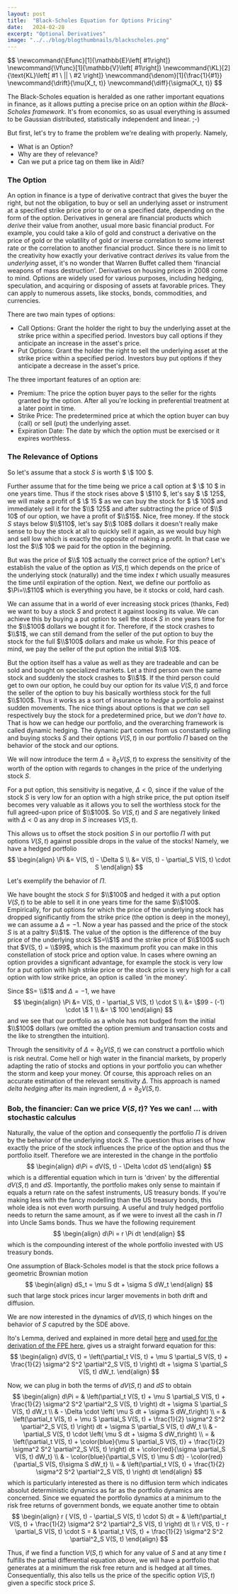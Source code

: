 ```yaml
---
layout: post
title:  "Black-Scholes Equation for Options Pricing"
date:   2024-02-28
excerpt: "Optional Derivatives"
image: "../../blog/blogthumbnails/blackscholes.png"
---
```

<head>
<!-- <script type="text/x-mathjax-config">  -->
  <!-- MathJax.Hub.Config({ TeX: { equationNumbers: { autoNumber: "all" } } }); </script> -->
<!-- uncomment two lines above and remove the html css to svg lines -->
<script type="text/x-mathjax-config">
  MathJax.Hub.Config({
    TeX: { equationNumbers: { autoNumber: "all" } },
    tex2jax: {
      skipTags: ['script', 'noscript', 'style', 'textarea', 'pre'],
      inlineMath: [ ['$','$'], ["\\(","\\)"] ],
      displayMath: [['$$','$$'], ['\[' , '\]'], ['\\[', '\\]']],
      processEscapes: true
    },
    "HTML-CSS": { linebreaks: { automatic: true } },
    CommonHTML: { linebreaks: { automatic: true } },
    SVG: { linebreaks: { automatic: true } }
    });
</script>
<script type="text/javascript" async
  src="https://cdnjs.cloudflare.com/ajax/libs/mathjax/2.7.7/MathJax.js?config=TeX-MML-AM_CHTML">
</script>
</head>
$$
\newcommand{\Efunc}[1]{\mathbb{E}\left[ #1\right]}
\newcommand{\Vfunc}[1]{\mathbb{V}\left[ #1\right]}
\newcommand{\KL}[2]{\text{KL}\left[ #1 \ || \ #2 \right]}
\newcommand{\denom}[1]{\frac{1}{#1}}
\newcommand{\drift}{\mu(X_t, t)}
\newcommand{\diff}{\sigma(X_t, t)}
$$

The Black-Scholes equation is heralded as one rather important equations in finance, as it allows putting a precise price on an option *within the Black-Scholes framework*.
It's from economics, so as usual everything is assumed to be Gaussian distributed, statistically independent and linear. ;-) 

But first, let's try to frame the problem we're dealing with properly.
Namely,
- What is an Option?
- Why are they of relevance?
- Can we put a price tag on them like in Aldi?
  
### The Option

An option in finance is a type of derivative contract that gives the buyer the right, but not the obligation, to buy or sell an underlying asset or instrument at a specified strike price prior to or on a specified date, depending on the form of the option. 
Derivatives in general are financial products which _derive_ their value from another, usual more basic financial product.
For example, you could take a kilo of gold and construct a derivative on the price of gold or the volatility of gold or inverse correlation to some interest rate or the correlation to another financial product.
Since there is no limit to the creativity how exactly your derivative contract _derives_ its value from the _underlying_ asset, it's no wonder that Warren Buffet called them 'financial weapons of mass destruction'.
Derivatives on housing prices in 2008 come to mind.
Options are widely used for various purposes, including hedging, speculation, and acquiring or disposing of assets at favorable prices. They can apply to numerous assets, like stocks, bonds, commodities, and currencies.

There are two main types of options:
- Call Options: Grant the holder the right to buy the underlying asset at the strike price within a specified period. Investors buy call options if they anticipate an increase in the asset's price.
- Put Options: Grant the holder the right to sell the underlying asset at the strike price within a specified period. Investors buy put options if they anticipate a decrease in the asset's price.

The three important features of an option are:
- Premium: The price the option buyer pays to the seller for the rights granted by the option. After all you're locking in preferential treatment at a later point in time.
- Strike Price: The predetermined price at which the option buyer can buy (call) or sell (put) the underlying asset.
- Expiration Date: The date by which the option must be exercised or it expires worthless.

### The Relevance of Options

So let's assume that a stock $S$ is worth $ \\$ 100 $.

Further assume that for the time being we price a call option at $ \\$ 10 $ in one years time.
Thus if the stock rises above $ \\$110 $, let's say $ \\$ 125$, we will make a profit of $ \\$ 15 $ as we can buy the stock for $ \\$ 100$ and immediately sell it for the $\\$ 125$ and after subtracting the price of $\\$ 10$ of our option, we have a profit of $\\$15$. Nice, free money.
If the stock $S$ stays below $\\$110$, let's say $\\$ 108$ dollars it doesn't really make sense to buy the stock at all to quickly sell it again, as we would buy high and sell low which is exactly the opposite of making a profit. In that case we lost the $\\$ 10$ we paid for the option in the beginning.

But was the price of $\\$ 10$ actually the correct price of the option?
Let's establish the value of the option as $V(S, t)$ which depends on the price of the underlying stock (naturally) and the time index $t$ which usually measures the time until expiration of the option.
Next, we define our portfolio as $\Pi=\\$110$ which is everything you have, be it stocks or cold, hard cash.

We can assume that in a world of ever increasing stock prices (thanks, Fed) we want to buy a stock $S$ and protect it against loosing its value.
We can achieve this by buying a put option to sell the stock $S$ in one years time for the $\\$100$ dollars we bought it for.
Therefore, if the stock crashes to $\\$1$, we can still demand from the seller of the put option to buy the stock for the full $\\$100$ dollars and make us whole.
For this peace of mind, we pay the seller of the put option the initial $\\$ 10$.

But the option itself has a value as well as they are tradeable and can be sold and bought on specialized markets.
Let a third person own the same stock and suddenly the stock crashes to $\\$1$.
If the third person could get to own our option, he could buy our option for its value $V(S, t)$ and force the seller of the option to buy his basically worthless stock for the full $\\$100$.
Thus it works as a sort of insurance to *hedge* a portfolio against sudden movements.
The nice things about options is that we *can* sell respectively buy the stock for a predetermined price, but we *don't have to*.
That is how we can hedge our portfolio, and the overarching framework is called dynamic hedging.
The dynamic part comes from us constantly selling and buying stocks $S$ and their options $V(S, t)$ in our portfolio $\Pi$ based on the behavior of the stock and our options.

We will now introduce the term $\Delta = \partial_S V(S, t)$ to express the sensitivity of the worth of the option with regards to changes in the price of the underlying stock $S$.

For a put option, this sensitivity is negative, $\Delta < 0$, since if the value of the stock $S$ is very low for an option with a high strike price, the put option itself becomes very valuable as it allows you to sell the worthless stock for the full agreed-upon price of $\\$100$.
So $V(S, t)$ and $S$ are negatively linked with $\Delta < 0$ as any drop in $S$ increases $V(S, t)$.

This allows us to offset the stock position $S$ in our portoflio $\Pi$ with put options $V(S, t)$ against possible drops in the value of the stocks!
Namely, we have a hedged portfolio
$$
\begin{align}
\Pi 	&= V(S, t) - \Delta S \\
	&= V(S, t) - \partial_S V(S, t) \cdot S
\end{align}
$$

Let's exemplify the behavior of $\Pi$.

We have bought the stock $S$ for $\\$100$ and hedged it with a put option $V(S, t)$ to be able to sell it in one years time for the same $\\$100$.
Empirically, for put options for which the price of the underlying stock has dropped significantly from the strike price (the option is deep in the money), we can assume a $\Delta=-1$.
Now a year has passed and the price of the stock $S$ is at a paltry $\\$1$.
The value of the option is the difference of the buy price of the underlying stock $S=\\$1$ and the strike price of $\\$100$ such that $V(S, t) = \\$99$, which is the maximum profit you can make in this constellation of stock price and option value.
In cases where owning an option provides a significant advantage, for example the stock is very low for a put option with high strike price or the stock price is very high for a call option with low strike price, an option is called 'in the money'.

Since $S= \\$1$ and $\Delta=-1$, we have
$$
\begin{align}
\Pi 
&= V(S, t) - \partial_S V(S, t) \cdot S \\
&= \$99 - (-1) \cdot \$ 1 \\
&= \$ 100
\end{align}
$$
and we see that our portfolio as a whole has not budged from the initial $\\$100$ dollars (we omitted the option premium and transaction costs and the like to strengthen the intuition).

Through the sensitivity of $\Delta = \partial_S V(S, t)$ we can construct a portfolio which is risk neutral.
Come hell or high water in the financial markets, by properly adapting the ratio of stocks and options in your portfolio you can whether the storm and keep your money.
Of course, this approach relies on an accurate estimation of the relevant sensitivity $\Delta$.
This approach is named *delta hedging* after its main ingredient, $\Delta = \partial_S V(S, t)$.

### Bob, the financier: Can we price $V(S, t)$? Yes we can! ... with stochastic calculus

Naturally, the value of the option and consequently the portfolio $\Pi$ is driven by the behavior of the underlying stock $S$.
The question thus arises of how exactly the price of the stock influences the price of the option and thus the portfolio itself.
Therefore we are interested in the change in the portfolio
$$
\begin{align}
d\Pi = dV(S, t) - \Delta \cdot dS
\end{align}
$$
which is a differential equation which in turn is 'driven' by the differential $dV(S, t)$ and $dS$.
Importantly, the portfolio makes only sense to maintain if equals a return rate on the safest instruments, US treasury bonds.
If you're making less with the fancy modelling than the US treasury bonds, this whole idea is not even worth pursuing.
A useful and truly hedged portfolio needs to return the same amount, as if we were to invest all the cash in $\Pi$ into Uncle Sams bonds.
Thus we have the following requirement
$$
\begin{align}
d\Pi = r \Pi dt
\end{align}
$$
which is the compounding interest of the whole portfolio invested with US treasury bonds.

One assumption of Black-Scholes model is that the stock price follows a geometric Brownian motion
$$
\begin{align}
dS_t = \mu S dt + \sigma S dW_t
\end{align}
$$
such that large stock prices incur larger movements in both drift and diffusion.

We are now interested in the dynamics of $dV(S, t)$ which hinges on the behavior of $S$ caputred by the SDE above.

Ito's Lemma, derived and explained in more detail [here](https://ludwigwinkler.github.io/blog/ItosLemma/) and [used for the derivation of the FPE here](https://ludwigwinkler.github.io/blog/FokkerPlanck/), gives us a straight forward equation for this:
$$
\begin{align}
dV(S, t) = \left(\partial_t V(S, t) + \mu S \partial_S V(S, t) + \frac{1}{2} \sigma^2 S^2 \partial^2_S V(S, t) \right) dt + \sigma S \partial_S V(S, t) dW_t.
\end{align}
$$

Now, we can plug in both the terms of $dV(S, t)$ and $dS$ to obtain
$$
\begin{align}
d\Pi = & \left(\partial_t V(S, t) + \mu S \partial_S V(S, t) + \frac{1}{2} \sigma^2 S^2 \partial^2_S V(S, t) \right) dt + \sigma S \partial_S V(S, t) dW_t \\
& - \Delta \cdot \left( \mu S dt + \sigma S dW_t\right) \\
= & \left(\partial_t V(S, t) + \mu S \partial_S V(S, t) + \frac{1}{2} \sigma^2 S^2 \partial^2_S V(S, t) \right) dt + \sigma S \partial_S V(S, t) dW_t \\
& - \partial_S V(S, t) \cdot \left( \mu S dt + \sigma S dW_t\right) \\
= & \left(\partial_t V(S, t) + \color{blue}{\mu S \partial_S V(S, t)} + \frac{1}{2} \sigma^2 S^2 \partial^2_S V(S, t) \right) dt + \color{red}{\sigma \partial_S V(S, t) dW_t} \\
& - \color{blue}{\partial_S V(S, t) \mu S dt} - \color{red}{\partial_S V(S, t)\sigma S dW_t} \\
= & \left(\partial_t V(S, t) + \frac{1}{2} \sigma^2 S^2 \partial^2_S V(S, t) \right) dt
\end{align}
$$
which is particularly interested as there is no diffusion term which indicates absolut deterministic dynamics as far as the portfolio dynamics are concerned.
Since we equated the portfolio dynamics at a minimum to the risk free returns of government bonds, we equate another time to obtain
$$
\begin{align}
r ( V(S, t) - \partial_S V(S, t) \cdot S) dt
= & \left(\partial_t V(S, t) + \frac{1}{2} \sigma^2 S^2 \partial^2_S V(S, t) \right) dt \\
r V(S, t) - r \partial_S V(S, t) \cdot S
= & \partial_t V(S, t) + \frac{1}{2} \sigma^2 S^2 \partial^2_S V(S, t)
\end{align}
$$

Thus, if we find a function $V(S, t)$ which for any value of $S$ and at any time $t$ fulfills the partial differential equation above, we will have a portfolio that generates at a minimum the risk free return and is hedged at all times.
Consequentially, this also tells us the price of the specific option $V(S, t)$ given a specific stock price $S$.